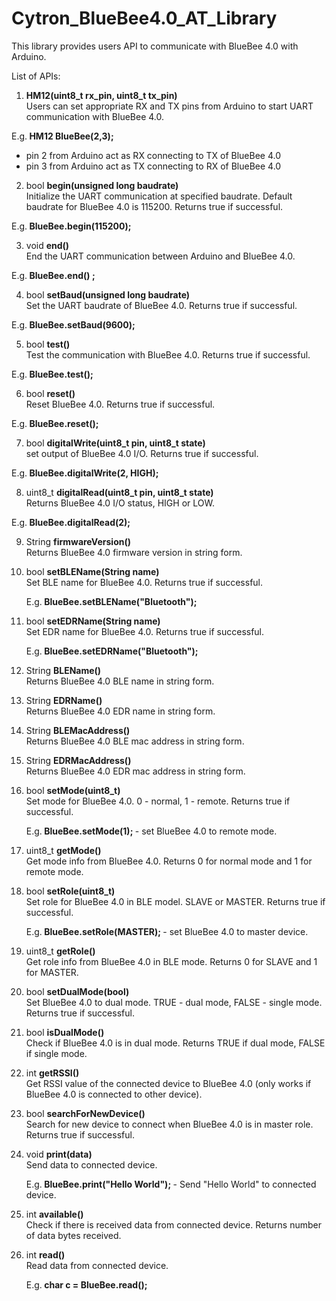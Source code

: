 # Cytron_BlueBee4.0_AT_Library

This library provides users API to communicate with BlueBee 4.0 with Arduino.

List of APIs:

1. <strong>HM12(uint8_t rx_pin, uint8_t tx_pin) </strong></br>Users can set appropriate RX and TX pins from Arduino to start UART communication with BlueBee 4.0.

  E.g.<strong> HM12 BlueBee(2,3); </strong>
  - pin 2 from Arduino act as RX connecting to TX of BlueBee 4.0
  - pin 3 from Arduino act as TX connecting to RX of BlueBee 4.0
  
2. bool <strong>begin(unsigned long baudrate)</strong></br>Initialize the UART communication at specified baudrate. Default baudrate for BlueBee 4.0 is 115200. Returns true if successful.

  E.g.<strong> BlueBee.begin(115200); </strong>
  
3. void <strong>end()</strong></br>End the UART communication between Arduino and BlueBee 4.0.

  E.g.<strong> BlueBee.end() ;</strong>
  
4. bool <strong>setBaud(unsigned long baudrate)</strong></br>Set the UART baudrate of BlueBee 4.0. Returns true if successful.

  E.g.<strong> BlueBee.setBaud(9600); </strong>

5. bool <strong>test()</strong></br>Test the communication with BlueBee 4.0. Returns true if successful.

  E.g.<strong> BlueBee.test(); </strong>

6. bool <strong>reset()</strong></br>Reset BlueBee 4.0. Returns true if successful.

  E.g.<strong> BlueBee.reset();</strong>

7. bool <strong>digitalWrite(uint8_t pin, uint8_t state)</strong></br> set output of BlueBee 4.0 I/O. Returns true if successful.

  E.g.<strong> BlueBee.digitalWrite(2, HIGH); </strong>
  
8. uint8_t <strong>digitalRead(uint8_t pin, uint8_t state)</strong></br> Returns BlueBee 4.0 I/O status, HIGH or LOW.

  E.g.<strong> BlueBee.digitalRead(2); </strong>
  
9. String <strong>firmwareVersion()</strong></br> Returns BlueBee 4.0 firmware version in string form.

10. bool <strong>setBLEName(String name)</strong></br> Set BLE name for BlueBee 4.0. Returns true if successful.

    E.g.<strong> BlueBee.setBLEName("Bluetooth"); </strong>

11. bool <strong>setEDRName(String name)</strong></br> Set EDR name for BlueBee 4.0. Returns true if successful.

    E.g.<strong> BlueBee.setEDRName("Bluetooth"); </strong>

12. String <strong>BLEName()</strong></br> Returns BlueBee 4.0 BLE name in string form.

13. String <strong>EDRName()</strong></br> Returns BlueBee 4.0 EDR name in string form.

14. String <strong>BLEMacAddress()</strong></br> Returns BlueBee 4.0 BLE mac address in string form.

15. String <strong>EDRMacAddress()</strong></br> Returns BlueBee 4.0 EDR mac address in string form.

16. bool <strong>setMode(uint8_t)</strong></br> Set mode for BlueBee 4.0. 0 - normal, 1 - remote. Returns true if successful.

    E.g.<strong> BlueBee.setMode(1); </strong> - set BlueBee 4.0 to remote mode.

17. uint8_t <strong>getMode()</strong></br> Get mode info from BlueBee 4.0. Returns 0 for normal mode and 1 for remote mode.

18. bool <strong>setRole(uint8_t)</strong></br> Set role for BlueBee 4.0 in BLE model. SLAVE or MASTER. Returns true if successful.

    E.g.<strong> BlueBee.setRole(MASTER); </strong> - set BlueBee 4.0 to master device.

19. uint8_t <strong>getRole()</strong></br> Get role info from BlueBee 4.0 in BLE mode. Returns 0 for SLAVE and 1 for MASTER.

20. bool <strong>setDualMode(bool)</strong></br> Set BlueBee 4.0 to dual mode. TRUE - dual mode, FALSE - single mode. Returns true if successful.

21. bool <strong>isDualMode()</strong></br> Check if BlueBee 4.0 is in dual mode. Returns TRUE if dual mode, FALSE if single mode.

22. int <strong>getRSSI()</strong></br> Get RSSI value of the connected device to BlueBee 4.0 (only works if BlueBee 4.0 is connected to other device).

23. bool <strong>searchForNewDevice()</strong></br> Search for new device to connect when BlueBee 4.0 is in master role. Returns true if successful.

24. void <strong>print(data)</strong></br> Send data to connected device.

    E.g.<strong> BlueBee.print("Hello World"); </strong> - Send "Hello World" to connected device.
    
25. int <strong>available()</strong></br> Check if there is received data from connected device. Returns number of data bytes received.

26. int <strong>read()</strong></br> Read data from connected device.

    E.g.<strong> char c = BlueBee.read(); </strong>


